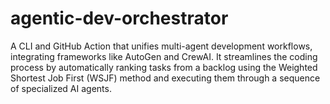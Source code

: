# agentic-dev-orchestrator
A CLI and GitHub Action that unifies multi-agent development workflows, integrating frameworks like AutoGen and CrewAI. It streamlines the coding process by automatically ranking tasks from a backlog using the Weighted Shortest Job First (WSJF) method and executing them through a sequence of specialized AI agents.
